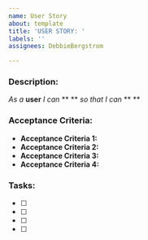 ```yaml
---
name: User Story
about: template
title: 'USER STORY: '
labels: ''
assignees: DebbieBergstrom

---
```


### Description:

_As a_ **user** _I can_ ** ** _so that I can_ ** **

### Acceptance Criteria:
- **Acceptance Criteria 1:**
- **Acceptance Criteria 2:**
- **Acceptance Criteria 3:**
- **Acceptance Criteria 4:**

### Tasks:
- [ ]
- [ ]
- [ ]
- [ ]
